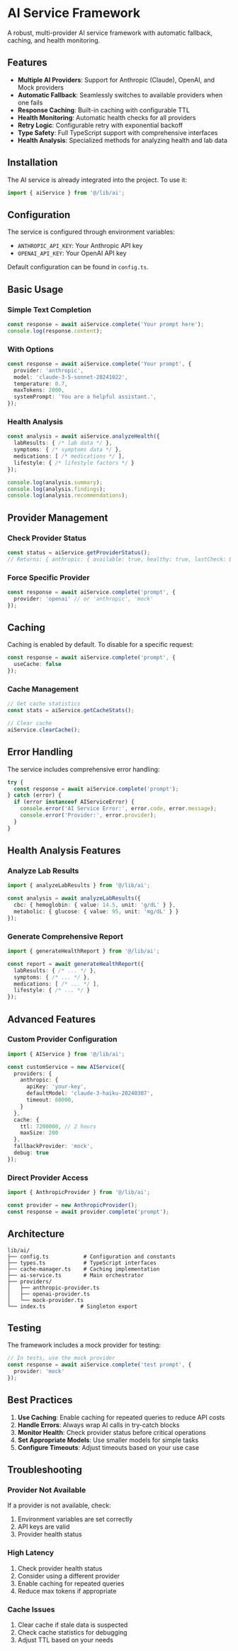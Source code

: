 # AI Service Framework

A robust, multi-provider AI service framework with automatic fallback, caching, and health monitoring.

## Features

- **Multiple AI Providers**: Support for Anthropic (Claude), OpenAI, and Mock providers
- **Automatic Fallback**: Seamlessly switches to available providers when one fails
- **Response Caching**: Built-in caching with configurable TTL
- **Health Monitoring**: Automatic health checks for all providers
- **Retry Logic**: Configurable retry with exponential backoff
- **Type Safety**: Full TypeScript support with comprehensive interfaces
- **Health Analysis**: Specialized methods for analyzing health and lab data

## Installation

The AI service is already integrated into the project. To use it:

```typescript
import { aiService } from '@/lib/ai';
```

## Configuration

The service is configured through environment variables:

- `ANTHROPIC_API_KEY`: Your Anthropic API key
- `OPENAI_API_KEY`: Your OpenAI API key

Default configuration can be found in `config.ts`.

## Basic Usage

### Simple Text Completion

```typescript
const response = await aiService.complete('Your prompt here');
console.log(response.content);
```

### With Options

```typescript
const response = await aiService.complete('Your prompt', {
  provider: 'anthropic',
  model: 'claude-3-5-sonnet-20241022',
  temperature: 0.7,
  maxTokens: 2000,
  systemPrompt: 'You are a helpful assistant.',
});
```

### Health Analysis

```typescript
const analysis = await aiService.analyzeHealth({
  labResults: { /* lab data */ },
  symptoms: { /* symptoms data */ },
  medications: [ /* medications */ ],
  lifestyle: { /* lifestyle factors */ }
});

console.log(analysis.summary);
console.log(analysis.findings);
console.log(analysis.recommendations);
```

## Provider Management

### Check Provider Status

```typescript
const status = aiService.getProviderStatus();
// Returns: { anthropic: { available: true, healthy: true, lastCheck: Date }, ... }
```

### Force Specific Provider

```typescript
const response = await aiService.complete('prompt', {
  provider: 'openai' // or 'anthropic', 'mock'
});
```

## Caching

Caching is enabled by default. To disable for a specific request:

```typescript
const response = await aiService.complete('prompt', {
  useCache: false
});
```

### Cache Management

```typescript
// Get cache statistics
const stats = aiService.getCacheStats();

// Clear cache
aiService.clearCache();
```

## Error Handling

The service includes comprehensive error handling:

```typescript
try {
  const response = await aiService.complete('prompt');
} catch (error) {
  if (error instanceof AIServiceError) {
    console.error('AI Service Error:', error.code, error.message);
    console.error('Provider:', error.provider);
  }
}
```

## Health Analysis Features

### Analyze Lab Results

```typescript
import { analyzeLabResults } from '@/lib/ai';

const analysis = await analyzeLabResults({
  cbc: { hemoglobin: { value: 14.5, unit: 'g/dL' } },
  metabolic: { glucose: { value: 95, unit: 'mg/dL' } }
});
```

### Generate Comprehensive Report

```typescript
import { generateHealthReport } from '@/lib/ai';

const report = await generateHealthReport({
  labResults: { /* ... */ },
  symptoms: { /* ... */ },
  medications: [ /* ... */ ],
  lifestyle: { /* ... */ }
});
```

## Advanced Features

### Custom Provider Configuration

```typescript
import { AIService } from '@/lib/ai';

const customService = new AIService({
  providers: {
    anthropic: {
      apiKey: 'your-key',
      defaultModel: 'claude-3-haiku-20240307',
      timeout: 60000,
    }
  },
  cache: {
    ttl: 7200000, // 2 hours
    maxSize: 200
  },
  fallbackProvider: 'mock',
  debug: true
});
```

### Direct Provider Access

```typescript
import { AnthropicProvider } from '@/lib/ai';

const provider = new AnthropicProvider();
const response = await provider.complete('prompt');
```

## Architecture

```
lib/ai/
├── config.ts           # Configuration and constants
├── types.ts            # TypeScript interfaces
├── cache-manager.ts    # Caching implementation
├── ai-service.ts       # Main orchestrator
├── providers/
│   ├── anthropic-provider.ts
│   ├── openai-provider.ts
│   └── mock-provider.ts
└── index.ts           # Singleton export
```

## Testing

The framework includes a mock provider for testing:

```typescript
// In tests, use the mock provider
const response = await aiService.complete('test prompt', {
  provider: 'mock'
});
```

## Best Practices

1. **Use Caching**: Enable caching for repeated queries to reduce API costs
2. **Handle Errors**: Always wrap AI calls in try-catch blocks
3. **Monitor Health**: Check provider status before critical operations
4. **Set Appropriate Models**: Use smaller models for simple tasks
5. **Configure Timeouts**: Adjust timeouts based on your use case

## Troubleshooting

### Provider Not Available

If a provider is not available, check:
1. Environment variables are set correctly
2. API keys are valid
3. Provider health status

### High Latency

1. Check provider health status
2. Consider using a different provider
3. Enable caching for repeated queries
4. Reduce max tokens if appropriate

### Cache Issues

1. Clear cache if stale data is suspected
2. Check cache statistics for debugging
3. Adjust TTL based on your needs